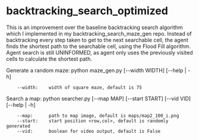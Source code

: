 # backtracking_search_optimized

This is an improvement over the baseline backtracking search algorithm which I implemented in my backtracking_search_maze_gen repo.
Instead of backtracking every step taken to get to the next searchable cell, the agent finds the shortest path to the searchable cell, using the Flood Fill algorithm. Agent search is still UNINFORMED, as agent only uses the previously visited cells to calculate the shortest path.


Generate a random maze:
    python maze_gen.py [--width WIDTH] [--help | -h]

        --width:    width of square maze, default is 75


Search a map:
    python searcher.py [--map MAP] [--start START] [--vid VID] [--help | -h]

        --map:      path to map image, default is maps/map2_100_i.png
        --start:    start position <row,col>, default is randomly generated
        --vid:      boolean for video output, default is False
